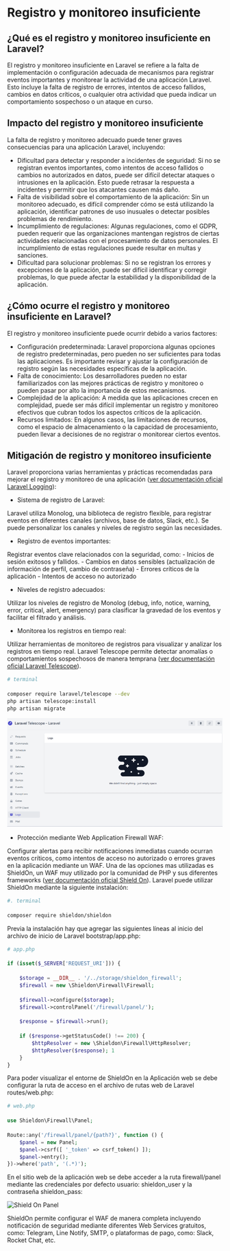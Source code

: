 #	Registro y monitoreo insuficiente

## ¿Qué es el registro y monitoreo insuficiente en Laravel?

El registro y monitoreo insuficiente en Laravel se refiere a la falta de implementación o configuración adecuada de mecanismos para registrar eventos importantes y monitorear la actividad de una aplicación Laravel. Esto incluye la falta de registro de errores, intentos de acceso fallidos, cambios en datos críticos, o cualquier otra actividad que pueda indicar un comportamiento sospechoso o un ataque en curso.

## Impacto del registro y monitoreo insuficiente

La falta de registro y monitoreo adecuado puede tener graves consecuencias para una aplicación Laravel, incluyendo:

- Dificultad para detectar y responder a incidentes de seguridad: Si no se registran eventos importantes, como intentos de acceso fallidos o cambios no autorizados en datos, puede ser difícil detectar ataques o intrusiones en la aplicación. Esto puede retrasar la respuesta a incidentes y permitir que los atacantes causen más daño.
- Falta de visibilidad sobre el comportamiento de la aplicación: Sin un monitoreo adecuado, es difícil comprender cómo se está utilizando la aplicación, identificar patrones de uso inusuales o detectar posibles problemas de rendimiento.
- Incumplimiento de regulaciones: Algunas regulaciones, como el GDPR, pueden requerir que las organizaciones mantengan registros de ciertas actividades relacionadas con el procesamiento de datos personales. El incumplimiento de estas regulaciones puede resultar en multas y sanciones.
- Dificultad para solucionar problemas: Si no se registran los errores y excepciones de la aplicación, puede ser difícil identificar y corregir problemas, lo que puede afectar la estabilidad y la disponibilidad de la aplicación.

## ¿Cómo ocurre el registro y monitoreo insuficiente en Laravel?

El registro y monitoreo insuficiente puede ocurrir debido a varios factores:

- Configuración predeterminada: Laravel proporciona algunas opciones de registro predeterminadas, pero pueden no ser suficientes para todas las aplicaciones. Es importante revisar y ajustar la configuración de registro según las necesidades específicas de la aplicación.
- Falta de conocimiento: Los desarrolladores pueden no estar familiarizados con las mejores prácticas de registro y monitoreo o pueden pasar por alto la importancia de estos mecanismos.
- Complejidad de la aplicación: A medida que las aplicaciones crecen en complejidad, puede ser más difícil implementar un registro y monitoreo efectivos que cubran todos los aspectos críticos de la aplicación.
- Recursos limitados: En algunos casos, las limitaciones de recursos, como el espacio de almacenamiento o la capacidad de procesamiento, pueden llevar a decisiones de no registrar o monitorear ciertos eventos.

## Mitigación de registro y monitoreo insuficiente

Laravel proporciona varias herramientas y prácticas recomendadas para mejorar el registro y monitoreo de una aplicación ([ver documentación oficial Laravel Logging](https://laravel.com/docs/11.x/logging)):

- Sistema de registro de Laravel:

Laravel utiliza Monolog, una biblioteca de registro flexible, para registrar eventos en diferentes canales (archivos, base de datos, Slack, etc.). Se puede personalizar los canales y niveles de registro según las necesidades.

- Registro de eventos importantes:

Registrar eventos clave relacionados con la seguridad, como:
    - Inicios de sesión exitosos y fallidos.
    - Cambios en datos sensibles (actualización de información de perfil, cambio de contraseña)
    - Errores críticos de la aplicación
    - Intentos de acceso no autorizado

- Niveles de registro adecuados:

Utilizar los niveles de registro de Monolog (debug, info, notice, warning, error, critical, alert, emergency) para clasificar la gravedad de los eventos y facilitar el filtrado y análisis.

- Monitorea los registros en tiempo real:

Utilizar herramientas de monitoreo de registros para visualizar y analizar los registros en tiempo real. Laravel Telescope permite detectar anomalías o comportamientos sospechosos de manera temprana ([ver documentación oficial Laravel Telescope](https://laravel.com/docs/11.x/telescope)).

```bash
# terminal

composer require laravel/telescope --dev
php artisan telescope:install
php artisan migrate

```

![Laravel Telescope - Logs](../../../images/laravel-telescope.png)

- Protección mediante Web Application Firewall WAF:

Configurar alertas para recibir notificaciones inmediatas cuando ocurran eventos críticos, como intentos de acceso no autorizado o errores graves en la aplicación mediante un WAF. Una de las opciones mas utilizadas es ShieldOn, un WAF muy utilizado por la comunidad de PHP y sus diferentes frameworks ([ver documentación oficial Shield On](https://shieldon.io/en/guide/laravel.html)). Laravel puede utilizar ShieldOn mediante la siguiente instalación:

```bash
#. terminal

composer require shieldon/shieldon

```

Previa la instalación hay que agregar las siguientes líneas al inicio del archivo de inicio de Laravel bootstrap/app.php:

```php
# app.php

if (isset($_SERVER['REQUEST_URI'])) {

    $storage = __DIR__ . '/../storage/shieldon_firewall';
    $firewall = new \Shieldon\Firewall\Firewall;

    $firewall->configure($storage);
    $firewall->controlPanel('/firewall/panel/');

    $response = $firewall->run();

    if ($response->getStatusCode() !== 200) {
        $httpResolver = new \Shieldon\Firewall\HttpResolver;
        $httpResolver($response); 1 
    }
}

```

Para poder visualizar el entorne de ShieldOn en la Aplicación web se debe configurar la ruta de acceso en el archivo de rutas web de Laravel routes/web.php:

```php
# web.php

use Shieldon\Firewall\Panel;

Route::any('/firewall/panel/{path?}', function () {
    $panel = new Panel;
    $panel->csrf([ '_token' => csrf_token() ]); 
    $panel->entry(); 
})->where('path', '(.*)');

```
En el sitio web de la aplicación web se debe acceder a la ruta firewall/panel mediante las credenciales por defecto usuario: shieldon_user y la contraseña shieldon_pass:

![Shield On Panel]('/../../../images/shielldon.png')

ShieldOn permite configurar el WAF de manera completa incluyendo notificación de seguridad mediante diferentes Web Services gratuitos, como: Telegram, Line Notify, SMTP, o plataformas de pago, como: Slack, Rocket Chat, etc.
